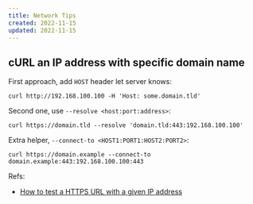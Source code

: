 ```yaml
---
title: Network Tips
created: 2022-11-15
updated: 2022-11-15
---
```


## cURL an IP address with specific domain name

First approach, add `HOST` header let server knows:

    curl http://192.168.100.100 -H 'Host: some.domain.tld'

Second one, use `--resolve <host:port:address>`:

    curl https://domain.tld --resolve 'domain.tld:443:192.168.100.100'

Extra helper, `--connect-to <HOST1:PORT1:HOST2:PORT2>`:

    curl https://domain.example --connect-to domain.example:443:192.168.100.100:443

Refs:

- [How to test a HTTPS URL with a given IP address](https://serverfault.com/questions/443949/how-to-test-a-https-url-with-a-given-ip-address)

